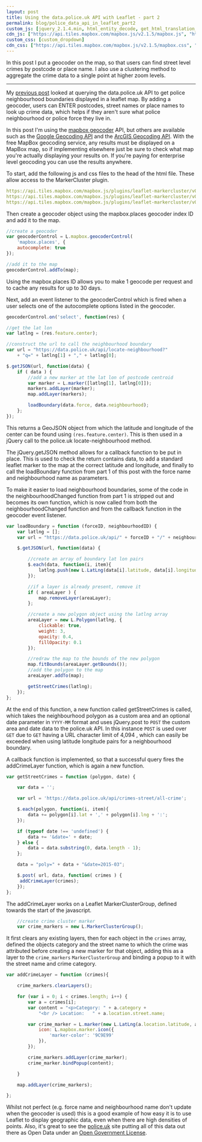 ```yaml
---
layout: post
title: Using the data.police.uk API with Leaflet - part 2
permalink: blog/police_data_api_in_leaflet_part2
custom_js: [jquery_2.1.4.min, html_entity_decode, get_html_translation_table]
cdn_js: ["https://api.tiles.mapbox.com/mapbox.js/v2.1.5/mapbox.js", "https://api.tiles.mapbox.com/mapbox.js/plugins/leaflet-markercluster/v0.4.0/leaflet.markercluster.js"]
custom_css: [custom_dropdown]
cdn_css: ["https://api.tiles.mapbox.com/mapbox.js/v2.1.5/mapbox.css", "https://api.tiles.mapbox.com/mapbox.js/plugins/leaflet-markercluster/v0.4.0/MarkerCluster.css", "https://api.tiles.mapbox.com/mapbox.js/plugins/leaflet-markercluster/v0.4.0/MarkerCluster.Default.css"]
---
```


In this post I put a geocoder on the map, so that users can find street level crimes by postcode or place name.
I also use a clustering method to aggregate the crime data to a single point at higher zoom levels.

-----
<!--more-->

My [previous post](http://jamesgardiner.github.io/blog/police_data_api_in_leaflet_part1/) looked at querying
the data.police.uk API to get police neighbourhood boundaries displayed in a leaflet map. By adding a geocoder,
users can ENTER postcodes, street names or place names to look up crime data, which helps if they aren't sure
what police neighbourhood or police force they live in.

In this post I'm using the [mapbox geocoder](https://www.mapbox.com/mapbox.js/api/v2.1.9/l-mapbox-geocoder/) API,
but others are available such as the [Google Geocoding API](https://developers.google.com/maps/documentation/geocoding/)
and the [ArcGIS Geocoding API](https://developers.arcgis.com/rest/geocode/api-reference/geocoding-find.htm). With the free MapBox
geocoding service, any results must be displayed on a MapBox map, so if implementing
elsewhere just be sure to check what map you're actually displaying your results on. If you're paying for enterprise level geocoding you can use the results
anywhere.

To start, add the following js and css files to the head of the html file. These allow access to the MarkerCluster plugin.

``` yaml
https://api.tiles.mapbox.com/mapbox.js/plugins/leaflet-markercluster/v0.4.0/leaflet.markercluster.js
https://api.tiles.mapbox.com/mapbox.js/plugins/leaflet-markercluster/v0.4.0/MarkerCluster.css
https://api.tiles.mapbox.com/mapbox.js/plugins/leaflet-markercluster/v0.4.0/MarkerCluster.Default.css
```

Then create a geocoder object using the mapbox.places geocoder index ID and add it to the map.

``` javascript
//create a geocoder
var geocoderControl = L.mapbox.geocoderControl(
	'mapbox.places', {
	autocomplete: true
});

//add it to the map
geocoderControl.addTo(map);
```

Using the mapbox.places ID allows you to make 1 geocode per request and to cache any results for up
to 30 days.

Next, add an event listener to the geocoderControl which is fired when a user
selects one of the autocomplete options listed in the geocoder.

``` javascript
geocoderControl.on('select', function(res) {

//get the lat lon
var latlng = (res.feature.center);

//construct the url to call the neighbourhood boundary
var url = "https://data.police.uk/api/locate-neighbourhood?"
	+ "q=" + latlng[1] + "," + latlng[0];

$.getJSON(url, function(data) {
	if ( data ) {
		//add a new marker at the lat lon of postcode centroid
		var marker = L.marker([latlng[1], latlng[0]]);
		markers.addLayer(marker);
		map.addLayer(markers);

		loadBoundary(data.force, data.neighbourhood);
	};
});
```

This returns a GeoJSON object from which the latitude and longitude of the center can be found using ```(res.feature.center)```. This is then used in a jQuery call to the police.uk locate-neighbourhood method.

The jQuery.getJSON method allows for a callback function to be put in place. This is used
to check the return contains data, to add a standard leaflet marker to
the map at the correct latitude and longitude, and finally to call the loadBoundary function
from part 1 of this post with the force name and neighbourhood name as parameters.

To make it easier to load neighbourhood boundaries, some of the code in the neighbourhoodChanged
function from part 1 is stripped out and becomes its own function, which is now called from both the
neighbourhoodChanged function and from the callback function in the geocoder event listener.

``` javascript
var loadBoundary = function (forceID, neighbourhoodID) {
	var latlng = [];
	var url = "https://data.police.uk/api/" + forceID + "/" + neighbourhoodID + "/boundary";

	$.getJSON(url, function(data) {

		//create an array of boundary lat lon pairs
		$.each(data, function(i, item){
			latlng.push(new L.LatLng(data[i].latitude, data[i].longitude));
		});

		//if a layer is already present, remove it
		if ( areaLayer ) {
			map.removeLayer(areaLayer);
		};

		//create a new polygon object using the latlng array
	   	areaLayer = new L.Polygon(latlng, {
	        clickable: true,
			weight: 3,
			opacity: 0.4,
			fillOpacity: 0.1
	    });

		//redraw the map to the bounds of the new polygon
		map.fitBounds(areaLayer.getBounds());
		//add the polygon to the map
		areaLayer.addTo(map);

		getStreetCrimes(latlng);
	});
};
```

At the end of this function, a new function called getStreetCrimes is called, which takes the
neighbourhood polygon as a custom area and an optional date parameter in ```YYYY-MM``` format
and uses jQuery.post to ```POST``` the custom area and date data to the police.uk API.
In this instance ```POST``` is used over ```GET``` due to ```GET``` having a URL character limit of 4,094
, which can easily be exceeded when using latitude longitude pairs for a neighbourhood boundary.

A callback function is implemented, so that a successful query fires the addCrimeLayer function, which is again a new function.

``` javascript
var getStreetCrimes = function (polygon, date) {

	var data = '';

	var url = 'https://data.police.uk/api/crimes-street/all-crime';

	$.each(polygon, function(i, item){
		data += polygon[i].lat + ',' + polygon[i].lng + ':';
	});

	if (typeof date !== 'undefined') {
		data += '&date=' + date;
	} else {
		data = data.substring(0, data.length - 1);
	};

	data = "poly=" + data + "&date=2015-03";

	$.post( url, data, function( crimes ) {
	 addCrimeLayer(crimes);
	});
};
```

The addCrimeLayer works on a Leaflet MarkerClusterGroup, defined
towards the start of the javascript.

``` javascript
	//create crime cluster marker
	var crime_markers = new L.MarkerClusterGroup();
```

It first clears any existing layers, then for each object in the ```crimes```
array, defined the objects category and the street name to which the crime was attributed
before creating a new marker for that object, adding this as a layer to the ```crime_markers```
```MarkerClusterGroup``` and binding a popup to it with the street name and crime category.

``` javascript
var addCrimeLayer = function (crimes){

	crime_markers.clearLayers();

	for (var i = 0; i < crimes.length; i++) {
        var a = crimes[i];
		var content = "<p>Category:	" + a.category +
			"<br /> Location:	" + a.location.street.name;

        var crime_marker = L.marker(new L.LatLng(a.location.latitude, a.location.longitude), {
            icon: L.mapbox.marker.icon({
				'marker-color': '9C9E99'
			}),
       	});

		crime_markers.addLayer(crime_marker);
        crime_marker.bindPopup(content);

    }

	map.addLayer(crime_markers);

};
```
Whilst not perfect (e.g. force name and neighbourhood name don't update when the geocoder is used)
this is a good example of how easy it is to use Leaflet to display geographic data, even when there
are high densities of points. Also, it's great to see the [police.uk](http://police.uk) site putting all
of this data out there as Open Data under an [Open Government License](http://www.nationalarchives.gov.uk/information-management/re-using-public-sector-information/licensing-for-re-use/).
